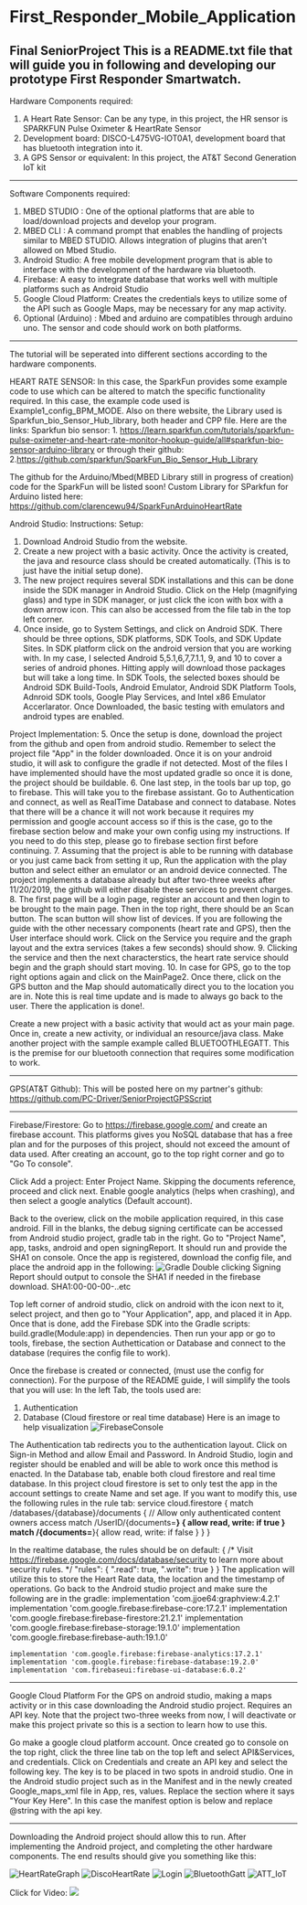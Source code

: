 # First_Responder_Mobile_Application
Final SeniorProject
This is a README.txt file that will guide you in following and developing our prototype First Responder Smartwatch.
-----------------------------------------------------------------------------------------------------------------------------------

Hardware Components required:

1. A Heart Rate Sensor: Can be any type, in this project, the HR sensor is SPARKFUN Pulse Oximeter & HeartRate Sensor
2. Development board: DISCO-L475VG-IOT0A1, development board that has bluetooth integration into it.
3. A GPS Sensor or equivalent: In this project, the AT&T Second Generation IoT kit
-------------------------------------------------------------------------------------------------------------------------------------
Software Components required:

1. MBED STUDIO : One of the optional platforms that are able to load/download projects and develop your program.
2. MBED CLI    : A command prompt that enables the handling of projects similar to MBED STUDIO. Allows integration of plugins 				   that aren't allowed on Mbed Studio.
3. Android Studio: A free mobile development program that is able to interface with the development of the hardware via bluetooth.
4. Firebase:	 A easy to integrate database that works well with multiple platforms such as Android Studio
5. Google Cloud Platform: Creates the credentials keys to utilize some of the API such as Google Maps, may be necessary for any map activity. 
6. Optional (Arduino) : Mbed and arduino are compatibles through arduino uno. The sensor and code should work on both platforms.
-----------------------------------------------------------------------------------------------------------------------------------
The tutorial will be seperated into different sections according to the hardware components.

HEART RATE SENSOR:
In this case, the SparkFun provides some example code to use which can be altered to match the specific functionality required. In this case, the example code used is Example1_config_BPM_MODE.
Also on there website, the Library used is Sparkfun_bio_Sensor_Hub_library, both header and CPP file. 
Here are the links:
Sparkfun bio sensor:
	1. https://learn.sparkfun.com/tutorials/sparkfun-pulse-oximeter-and-heart-rate-monitor-hookup-guide/all#sparkfun-bio-sensor-arduino-library
or through their github:
	2.https://github.com/sparkfun/SparkFun_Bio_Sensor_Hub_Library

The github for the Arduino/Mbed(MBED Library still in progress of creation) code for the SparkFun will be listed soon!
Custom Library for SParkfun for Arduino listed here:
https://github.com/clarencewu94/SparkFunArduinoHeartRate

Android Studio:
Instructions:
Setup:
1. Download Android Studio from the website. 
2. Create a new project with a basic activity. Once the activity is created, the java and resource class should be created automatically. (This is to just have the initial setup done).
3. The new project requires several SDK installations and this can be done inside the SDK manager in Android Studio. Click on the Help (magnifying glass) and type in SDK manager, or just click the icon with box with a down arrow icon. This can also be accessed from the file tab in the top left corner. 
4. Once inside, go to System Settings, and click on Android SDK. There should be three options, SDK platforms, SDK Tools, and SDK Update Sites. 
In SDK platform click on the android version that you are working with. In my case, I selected Android 5,5.1,6,7,7.1.1, 9, and 10 to cover a series of android phones. Hitting apply will download those packages but will take a long time. 
In SDK Tools, the selected boxes should be Android SDK Build-Tools, Android Emulator, Android SDK Platform Tools, Adnroid SDK tools, Google Play Services, and Intel x86 Emulator Accerlarator.
Once Downloaded, the basic testing with emulators and android types are enabled. 

Project Implementation:
5. Once the setup is done, download the project from the github and open from android studio. Remember to select the project file "App" in the folder downloaded. Once it is on your android studio, it will ask to configure the gradle if not detected. Most of the files I have implemented should have the most updated gradle so once it is done, the project should be buildable. 
6. One last step, in the tools bar up top, go to firebase. This will take you to the firebase assistant. Go to Authentication and connect, as well as RealTime Database and connect to database. Notes that there will be a chance it will not work because it requires my permission and google account access so if this is the case, go to the firebase section below and make your own config using my instructions. If you need to do this step, please go to firebase section first before continuing. 
7. Assuming that the project is able to be running with database or you just came back from setting it up, Run the application with the play button and select either an emulator or an android device connected. The project implements a database already but after two-three weeks after 11/20/2019, the github will either disable these services to prevent charges. 
8. The first page will be a login page, register an account and then login to be brought to the main page. Then in the top right, there should be an Scan button. The scan button will show list of devices. If you are following the guide with the other necessary components (heart rate and GPS), then the User interface should work. Click on the Service you require and the graph layout and the extra services (takes a few seconds) should show.
9. Clicking the service and then the next characterstics, the heart rate service should begin and the graph should start moving. 
10. In case for GPS, go to the top right options again and click on the MainPage2. Once there, click on the GPS button and the Map should automatically direct you to the location you are in. Note this is real time update and is made to always go back to the user. There the application is done!.

Create a new project with a basic activity that would act as your main page. Once in, create a new activity, or individual an resource/java class. Make another project with the sample example called BLUETOOTHLEGATT. This is the premise for our bluetooth connection that requires some modification to work. 

-------------------------------------------------------------------------------------------------------
GPS(AT&T Github):
This will be posted here on my partner's github:
https://github.com/PC-Driver/SeniorProjectGPSScript

-------------------------------------------------------------------------------------------------------

Firebase/Firestore:
Go to https://firebase.google.com/ and create an firebase account. This platforms gives you NoSQL database that has a free plan and for the purposes of this project, should not exceed the amount of data used. 
After creating an account, go to the top right corner and go to "Go To console".

Click Add a project: Enter Project Name. Skipping the documents reference, proceed and click next. Enable google analytics (helps when crashing), and then select a google analytics (Default account).


Back to the overiew, click on the mobile application required, in this case android. 
Fill in the blanks, the debug signing certificate can be accessed from Android studio project, gradle tab in the right. Go to "Project Name", app, tasks, android and open signingReport. It should run and provide the SHA1 on console. 
Once the app is registered, download the config file, and place the android app in the following:
![Gradle](Screenshots/Gradle.png)
Double clicking Signing Report should output to console the SHA1 if needed in the firebase download.
SHA1:00-00-00-..etc

Top left corner of android studio, click on android with the icon next to it, select project, and then go to "Your Application", app, and placed it in App. 
Once that is done, add the Firebase SDK into the Gradle scripts: build.gradle(Module:app) in dependencies. Then run your app or go to tools, firebase, the section Authettication or Database and connect to the database (requires the config file to work).

Once the firebase is created or connected, (must use the config for connection). For the purpose of the README guide, I will simplify the tools that you will use:
In the left Tab, the tools used are:
1. Authentication
2. Database (Cloud firestore or real time database)
Here is an image to help visualization
![FirebaseConsole](Screenshots/FirebaseConsole.png)

The Authentication tab redirects you to the authentication layout. Click on Sign-in Method and allow Email and Password.
In Android Studio, login and register should be enabled and will be able to work once this method is enacted.
In the Database tab, enable both cloud firestore and real time database. 
In this project cloud firestore is set to only test the app in the account settings to create Name and set age.
If you want to modify this, use the following rules in the rule tab:
service cloud.firestore {
  match /databases/{database}/documents {
    // Allow only authenticated content owners access
    match /UserID/{documents=**} {
      allow read, write: if true
    }
    match /{documents=**}{
    	allow read, write: if false
    }
  }
}

In the realtime database, the rules should be on default:
{
  /* Visit https://firebase.google.com/docs/database/security to learn more about security rules. */
  "rules": {
    ".read": true,
    ".write": true
  }
}
The application will utilize this to store the Heart Rate data, the location and the timestamp of operations. 
Go back to the Android studio project and make sure the following are in the gradle:
    implementation 'com.jjoe64:graphview:4.2.1'
    implementation 'com.google.firebase:firebase-core:17.2.1'
    implementation 'com.google.firebase:firebase-firestore:21.2.1'
    implementation 'com.google.firebase:firebase-storage:19.1.0'
    implementation 'com.google.firebase:firebase-auth:19.1.0'

    implementation 'com.google.firebase:firebase-analytics:17.2.1'
    implementation 'com.google.firebase:firebase-database:19.2.0'
    implementation 'com.firebaseui:firebase-ui-database:6.0.2'

-------------------------------------------------------------------------------------------------------------------------------

Google Cloud Platform
For the GPS on android studio, making a maps activity or in this case downloading the Android studio project. Requires an API key. Note that the project two-three weeks from now, I will deactivate or make this project private so this is a section to learn how to use this. 

Go make a google cloud platform account. Once created go to console on the top right, click the three line tab on the top left and select API&Services, and credentials. Click on Credentials and create an API key and select the following key. The key is to be placed in two spots in android studio. One in the Android studio project such as in the Manifest and in the newly created Google_maps_xml file in App, res, values. Replace the section where it says "Your Key Here". In this case the manifest option is below and replace @string with the api key. 
     <meta-data
            android:name="com.google.android.geo.API_KEY"
            android:value="@string/google_maps_key" />

-------------------------------------------------------------------------------------------------------------------------------
Downloading the Android project should allow this to run.
After implementing the Android project, and completing the other hardware components.
The end results should give you something like this:

![HeartRateGraph](Screenshots/HeartRateGraphA.png) 
![DiscoHeartRate](Screenshots/DiscoHeartRateA.jpg)
![Login](Screenshots/LoginA.jpg)
![BluetoothGatt](Screenshots/BluetoothGattA.jpg)
![ATT_IoT](Screenshots/ATT_IoTA.jpg)

Click for Video:
[![](http://img.youtube.com/vi/SJquIdyTheQ/0.jpg)](http://www.youtube.com/watch?v=SJquIdyTheQ "Demo")
